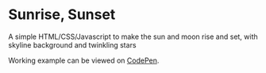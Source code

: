 # Sunrise, Sunset
A simple HTML/CSS/Javascript to make the sun and moon rise and set, with skyline background
and twinkling stars

Working example can be viewed on [CodePen](https://codepen.io/martinmolema/pen/zYzwYgP).